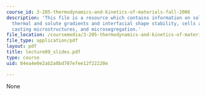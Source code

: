```yaml
---
course_id: 3-205-thermodynamics-and-kinetics-of-materials-fall-2006
description: 'This file is a resource which contains information on solidification:
  thermal and solute gradients and interfacial shape stability, cells and dendrites,
  casting microstructures, and microsegregation.'
file_location: /coursemedia/3-205-thermodynamics-and-kinetics-of-materials-fall-2006/84ea4e0e2ab2a8bd707efee12f22220e_lecture09_slides.pdf
file_type: application/pdf
layout: pdf
title: lecture09_slides.pdf
type: course
uid: 84ea4e0e2ab2a8bd707efee12f22220e

---
```

None